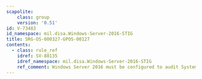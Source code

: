 ```yaml
---
scapolite:
    class: group
    version: '0.51'
id: V-73483
id_namespace: mil.disa.Windows-Server-2016-STIG
title: SRG-OS-000327-GPOS-00127
contents:
  - class: rule_ref
    idref: SV-88135
    idref_namespace: mil.disa.Windows-Server-2016-STIG
    ref_comment: Windows Server 2016 must be configured to audit System - Se ...
---
```


